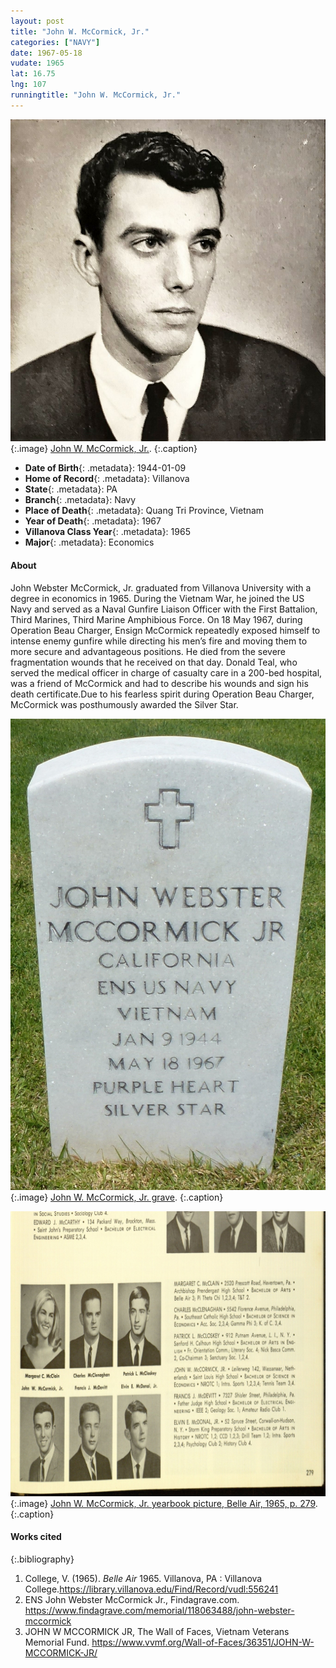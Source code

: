 ```yaml
---
layout: post
title: "John W. McCormick, Jr."
categories: ["NAVY"]
date: 1967-05-18
vudate: 1965
lat: 16.75
lng: 107
runningtitle: "John W. McCormick, Jr."
---
```

![John W. McCormick, Jr.](images/McCormick1.jpg)
   {:.image}
[John W. McCormick, Jr.](https://www.findagrave.com/memorial/118063488/john-webster-mccormick).
  {:.caption}

* **Date of Birth**{: .metadata}: 1944-01-09
* **Home of Record**{: .metadata}: Villanova
* **State**{: .metadata}: PA
* **Branch**{: .metadata}: Navy
* **Place of Death**{: .metadata}: Quang Tri Province, Vietnam
* **Year of Death**{: .metadata}: 1967
* **Villanova Class Year**{: .metadata}: 1965
* **Major**{: .metadata}: Economics

#### About

John Webster McCormick, Jr. graduated from Villanova University with a degree in economics in 1965. During the Vietnam War, he joined the US Navy and served as a Naval Gunfire Liaison Officer with the First Battalion, Third Marines, Third Marine Amphibious Force. On 18 May 1967, during Operation Beau Charger, Ensign McCormick repeatedly exposed himself to intense enemy gunfire while directing his men’s fire and moving them to more secure and advantageous positions. He died from the severe fragmentation wounds that he received on that day. Donald Teal, who served the medical officer in charge of casualty care in a 200-bed hospital, was a friend of McCormick and had to describe his wounds and sign his death certificate.Due to his fearless spirit during Operation Beau Charger, McCormick was posthumously awarded the Silver Star.

![John W. McCormick, Jr. grave](images/McCormick2.jpg)
   {:.image}
[John W. McCormick, Jr. grave](https://www.findagrave.com/memorial/118063488/john-webster-mccormick).
  {:.caption}

![John W. McCormick, Jr. yearbook picture, Belle Air, 1965, p. 279](images/McCormick3.jpg)
   {:.image}
[John W. McCormick, Jr. yearbook picture, Belle Air, 1965, p. 279](https://library.villanova.edu/Find/Record/vudl:556241).
  {:.caption}

#### Works cited

{:.bibliography}
1. College, V. (1965). _Belle Air_ 1965. Villanova, PA : Villanova College.<https://library.villanova.edu/Find/Record/vudl:556241>
2. ENS John Webster McCormick Jr., Findagrave.com. <https://www.findagrave.com/memorial/118063488/john-webster-mccormick>
3. JOHN W MCCORMICK JR, The Wall of Faces, Vietnam Veterans Memorial Fund. <https://www.vvmf.org/Wall-of-Faces/36351/JOHN-W-MCCORMICK-JR/>




